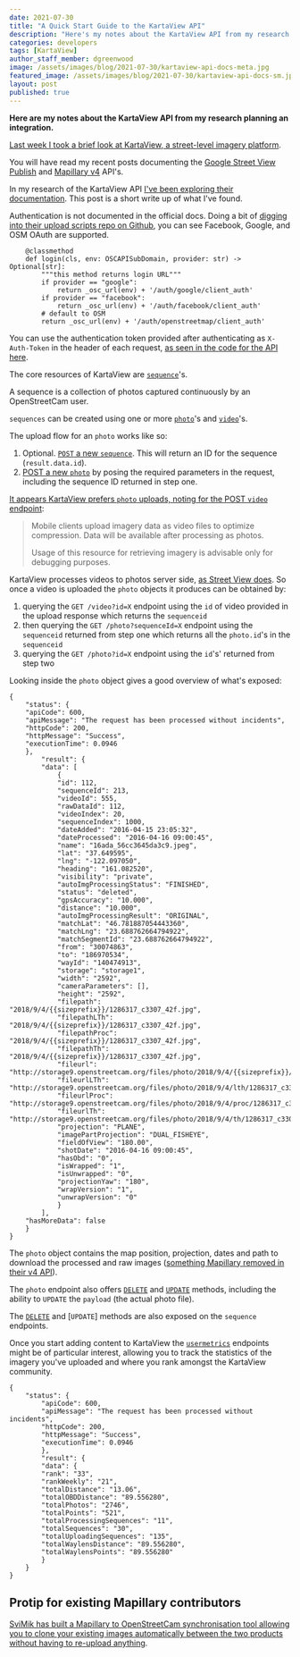 ```yaml
---
date: 2021-07-30
title: "A Quick Start Guide to the KartaView API"
description: "Here's my notes about the KartaView API from my research planning an integration."
categories: developers
tags: [KartaView]
author_staff_member: dgreenwood
image: /assets/images/blog/2021-07-30/kartaview-api-docs-meta.jpg
featured_image: /assets/images/blog/2021-07-30/kartaview-api-docs-sm.jpg
layout: post
published: true
---
```


**Here are my notes about the KartaView API from my research planning an integration.**

[Last week I took a brief look at KartaView, a street-level imagery platform](/blog/2021/getting-started-with-kartaview).

You will have read my recent posts documenting the [Google Street View Publish](/blog/2021/upload-video-street-view-publish-api) and [Mapillary v4](/blog/2021/migrating-from-mapillary-api-v3-to-v4) API's.

In my research of the KartaView API [I've been exploring their documentation](http://doc.kartaview.org/). This post is a short write up of what I've found.

Authentication is not documented in the official docs. Doing a bit of [digging into their upload scripts repo on Github](https://github.com/kartaview/upload-scripts/blob/9aa91c19e82107f4e37c316b450fe54d389fa4d1/osc_api_gateway.py#L85), you can see Facebook, Google, and OSM OAuth are supported.

```
    @classmethod
    def login(cls, env: OSCAPISubDomain, provider: str) -> Optional[str]:
        """this method returns login URL"""
        if provider == "google":
            return _osc_url(env) + '/auth/google/client_auth'
        if provider == "facebook":
            return _osc_url(env) + '/auth/facebook/client_auth'
        # default to OSM
        return _osc_url(env) + '/auth/openstreetmap/client_auth'
```

You can use the authentication token provided after authenticating as `X-Auth-Token` in the header of each request, [as seen in the code for the API here](https://github.com/kartaview/openstreetcam.org/tree/378ca88ceb65b1b2835ce7c1759ddc231b7d99d6/src/app/shared/osc-api).

The core resources of KartaView are [`sequence`](http://doc.kartaview.org/#tag/Sequence)'s.

A sequence is a collection of photos captured continuously by an OpenStreetCam user. 

`sequences` can be created using one or more [`photo`](http://doc.kartaview.org/#tag/Photo)'s and [`video`](http://doc.kartaview.org/#tag/Video)'s.

The upload flow for an `photo` works like so:

1. Optional. [`POST` a new `sequence`](http://doc.kartaview.org/#operation/sequenceCreate). This will return an ID for the sequence (`result.data.id`).
2. [POST a new `photo`](http://doc.kartaview.org/#operation/photoCreate) by posing the required parameters in the request, including the sequence ID returned in step one.

[It appears KartaView prefers `photo` uploads, noting for the POST `video` endpoint](http://doc.kartaview.org/#tag/Video):

> Mobile clients upload imagery data as video files to optimize compression. Data will be available after processing as photos.
>
> Usage of this resource for retrieving imagery is advisable only for debugging purposes.

KartaView processes videos to photos server side, [as Street View does](/blog/2021/upload-video-street-view-publish-api). So once a video is uploaded the `photo` objects it produces can be obtained by:

1. querying the `GET /video?id=X` endpoint using the `id` of video provided in the upload response which returns the `sequenceid`
2. then querying the `GET /photo?sequenceId=X` endpoint using the `sequenceid` returned from step one which returns all the `photo.id`'s in the `sequenceid` 
3. querying the `GET /photo?id=X` endpoint using the `id`'s' returned from step two

Looking inside the `photo` object gives a good overview of what's exposed:

```
{
	"status": {
	"apiCode": 600,
	"apiMessage": "The request has been processed without incidents",
	"httpCode": 200,
	"httpMessage": "Success",
	"executionTime": 0.0946
	},
		"result": {
		"data": [
			{
			"id": 112,
			"sequenceId": 213,
			"videoId": 555,
			"rawDataId": 112,
			"videoIndex": 20,
			"sequenceIndex": 1000,
			"dateAdded": "2016-04-15 23:05:32",
			"dateProcessed": "2016-04-16 09:00:45",
			"name": "16ada_56cc3645da3c9.jpeg",
			"lat": "37.649595",
			"lng": "-122.097050",
			"heading": "161.082520",
			"visibility": "private",
			"autoImgProcessingStatus": "FINISHED",
			"status": "deleted",
			"gpsAccuracy": "10.000",
			"distance": "10.000",
			"autoImgProcessingResult": "ORIGINAL",
			"matchLat": "46.781887054443360",
			"matchLng": "23.688762664794922",
			"matchSegmentId": "23.688762664794922",
			"from": "30074863",
			"to": "186970534",
			"wayId": "140474913",
			"storage": "storage1",
			"width": "2592",
			"cameraParameters": [],
			"height": "2592",
			"filepath": "2018/9/4/{{sizeprefix}}/1286317_c3307_42f.jpg",
			"filepathLTh": "2018/9/4/{{sizeprefix}}/1286317_c3307_42f.jpg",
			"filepathProc": "2018/9/4/{{sizeprefix}}/1286317_c3307_42f.jpg",
			"filepathTh": "2018/9/4/{{sizeprefix}}/1286317_c3307_42f.jpg",
			"fileurl": "http://storage9.openstreetcam.org/files/photo/2018/9/4/{{sizeprefix}}/1286317_c3307_42f.jpg",
			"fileurlLTh": "http://storage9.openstreetcam.org/files/photo/2018/9/4/lth/1286317_c3307_42f.jpg",
			"fileurlProc": "http://storage9.openstreetcam.org/files/photo/2018/9/4/proc/1286317_c3307_42f.jpg",
			"fileurlTh": "http://storage9.openstreetcam.org/files/photo/2018/9/4/th/1286317_c3307_42f.jpg",
			"projection": "PLANE",
			"imagePartProjection": "DUAL_FISHEYE",
			"fieldOfView": "180.00",
			"shotDate": "2016-04-16 09:00:45",
			"hasObd": "0",
			"isWrapped": "1",
			"isUnwrapped": "0",
			"projectionYaw": "180",
			"wrapVersion": "1",
			"unwrapVersion": "0"
			}
		],
	"hasMoreData": false
	}
}
```

The `photo` object contains the map position, projection, dates and path to download the processed and raw images ([something Mapillary removed in their v4 API](/blog/2021/migrating-from-mapillary-api-v3-to-v4)).

The `photo` endpoint also offers [`DELETE`](http://doc.kartaview.org/#operation/photoDeleteById) and [`UPDATE`](http://doc.kartaview.org/#operation/photoUpdateById) methods, including the ability to `UPDATE` the `payload` (the actual photo file).

The [`DELETE`](http://doc.kartaview.org/#operation/photoDeleteById) and [`UPDATE`] methods are also exposed on the `sequence` endpoints.

Once you start adding content to KartaView the [`usermetrics`](http://doc.kartaview.org/#operation/userMetricsGetByUserId) endpoints might be of particular interest, allowing you to track the statistics of the imagery you've uploaded and where you rank amongst the KartaView community.

```
{
	"status": {
		"apiCode": 600,
		"apiMessage": "The request has been processed without incidents",
		"httpCode": 200,
		"httpMessage": "Success",
		"executionTime": 0.0946
		},
		"result": {
		"data": {
		"rank": "33",
		"rankWeekly": "21",
		"totalDistance": "13.06",
		"totalOBDDistance": "89.556280",
		"totalPhotos": "2746",
		"totalPoints": "521",
		"totalProcessingSequences": "11",
		"totalSequences": "30",
		"totalUploadingSequences": "135",
		"totalWaylensDistance": "89.556280",
		"totalWaylensPoints": "89.556280"
		}
	}
}

```

## Protip for existing Mapillary contributors

[SviMik has built a Mapillary to OpenStreetCam synchronisation tool allowing you to clone your existing images automatically between the two products without having to re-upload anything](https://forum.mapillary.com/t/mapillary-openstreetcam-synchronization-tool/4246).